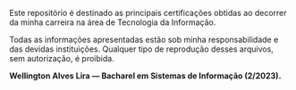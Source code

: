 Este repositório é destinado as principais certificações obtidas ao decorrer da minha carreira na área de Tecnologia da Informação.

Todas as informações apresentadas estão sob minha responsabilidade e das devidas instituições. Qualquer tipo de reprodução desses arquivos, sem autorização, é proibida.

<b>Wellington Alves Lira — Bacharel em Sistemas de Informação (2/2023).
